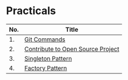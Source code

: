# Practicals

| No. | Title |
| ------ | ------ |
| 1. |  [Git Commands] |
| 2. |[Contribute to Open Source Project]|
| 3. |[Singleton Pattern]|
| 4. |[Factory Pattern]|

[Git Commands]: https://github.com/KarunAtreya/EAD/tree/master/Practical/Lab1/readme.md
[Contribute to Open Source Project]: https://github.com/KarunAtreya/EAD/tree/master/Practical/Lab%202
[Singleton Pattern]: https://github.com/KarunAtreya/EAD/tree/master/Practical/Lab%203
[Factory Pattern]: https://github.com/KarunAtreya/EAD/tree/master/Practical/Lab4
